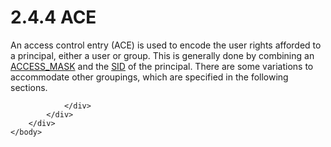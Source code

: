 <html dir="LTR" xmlns:mshelp="http://msdn.microsoft.com/mshelp" xmlns:ddue="http://ddue.schemas.microsoft.com/authoring/2003/5" xmlns:xlink="http://www.w3.org/1999/xlink" xmlns:tool="http://www.microsoft.com/tooltip">
    <head>
        <meta http-equiv="Content-Type" content="text/html; CHARSET=utf-8"></meta>
        <meta name="save" content="history"></meta>
        <title>2.4.4 ACE</title>
        <xml>
            <mshelp:toctitle title="2.4.4 ACE"></mshelp:toctitle>
            <mshelp:rltitle title="[MS-DTYP]: ACE"></mshelp:rltitle>
            <mshelp:keyword index="A" term="d06e5a81-176e-46c6-9cf7-9137aad4455e"></mshelp:keyword>
            <mshelp:attr name="DCSext.ContentType" value="open specification"></mshelp:attr>
            <mshelp:attr name="AssetID" value="d06e5a81-176e-46c6-9cf7-9137aad4455e"></mshelp:attr>
            <mshelp:attr name="TopicType" value="kbRef"></mshelp:attr>
            <mshelp:attr name="DCSext.Title" value="[MS-DTYP]: ACE" />
        </xml>
    </head>
    <body>
        <div id="header">
            <h1 class="heading">2.4.4 ACE</h1>
        </div>
        <div id="mainSection">
            <div id="mainBody">
                <div id="allHistory" class="saveHistory"></div>
                <div id="sectionSection0" class="section" name="collapseableSection">
                    

<p>An access control entry (ACE) is used to encode the user
rights afforded to a principal, either a user or group. This is generally done
by combining an <a href="7a53f60e-e730-4dfe-bbe9-b21b62eb790b.md">ACCESS_MASK</a>
and the <a href="78eb9013-1c3a-4970-ad1f-2b1dad588a25.md">SID</a> of the
principal. There are some variations to accommodate other groupings, which are
specified in the following sections.</p>


                </div>
            </div>
        </div>
    </body>
</html>
